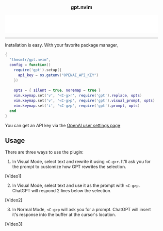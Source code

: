 <p align="center">
  <h3 align="center">gpt.nvim</h3>
</p>
<p align="center">
  <img src="assets/typing.png" alt="Typing SVG" />
</p>

<hr/>

Installation is easy. 
With your favorite package manager,

```lua
{
  "thmsmlr/gpt.nvim",
  config = function()
    require('gpt').setup({
      api_key = os.getenv("OPENAI_API_KEY")
    })

    opts = { silent = true, noremap = true }
    vim.keymap.set('v', '<C-g>r', require('gpt').replace, opts)
    vim.keymap.set('v', '<C-g>p', require('gpt').visual_prompt, opts)
    vim.keymap.set('i', '<C-g>p', require('gpt').prompt, opts)
  end
}
```

You can get an API key via the [OpenAI user settings page](https://platform.openai.com/account/api-keys)

## Usage

There are three ways to use the plugin:

1. In Visual Mode, select text and rewrite it using `<C-g>r`.
It'll ask you for the prompt to customize how GPT rewrites the selection.

[Video1]

2. In Visual Mode, select text and use it as the prompt with `<C-g>p`.
ChatGPT will respond 2 lines below the selection.

[Video2]

3. In Normal Mode, `<C-g>p` will ask you for a prompt.
ChatGPT will insert it's response into the buffer at the cursor's location.

[Video3]

## 

